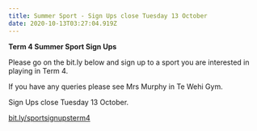 ```yaml
---
title: Summer Sport - Sign Ups close Tuesday 13 October
date: 2020-10-13T03:27:04.919Z
---
```

**Term 4 Summer Sport Sign Ups** 

Please go on the bit.ly below and sign up to a sport you are interested in playing in Term 4. 

If you have any queries please see Mrs Murphy in Te Wehi Gym. 

Sign Ups close Tuesday 13 October. 

[bit.ly/sportsignupsterm4](https://docs.google.com/forms/d/e/1FAIpQLSdRDd5c5gxV3ItwYBClj4-H5FwVXeWpwTqzhcCJ6ZKAILXKvQ/viewform?fbclid=IwAR3LqAWZ-3C3rEtM4Dmjn_iuiQYJE-Af31XKTNyRlSTXLRC9g77qhq5xpRU)